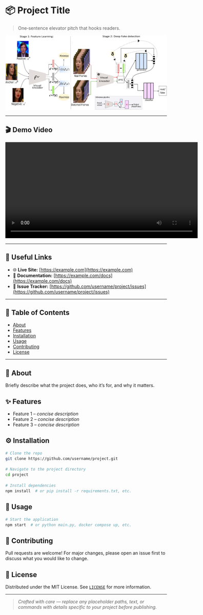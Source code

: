 # 📦 Project Title

> One‑sentence elevator pitch that hooks readers.

<!-- Teaser Image -->

<p align="center">
  <img src="docs/teaser.png" alt="Project teaser figure" width="600"/>
</p>
<!-- Replace `docs/teaser.png` with the path to your image -->

---

## 🎬 Demo Video

<!-- GitHub renders HTML video tags. Alternatively link to YouTube. -->

<p align="center">
  <video src="assets/demo.mp4" controls width="600"></video>
</p>
<!-- Or, if you prefer YouTube: https://youtu.be/XXXXXXXX -->

---

## 🔗 Useful Links

* 🌐 **Live Site:** [https://example.com](https://example.com)
* 📖 **Documentation:** [https://example.com/docs](https://example.com/docs)
* 🐛 **Issue Tracker:** [https://github.com/username/project/issues](https://github.com/username/project/issues)

---

## 📑 Table of Contents

* [About](#about)
* [Features](#features)
* [Installation](#installation)
* [Usage](#usage)
* [Contributing](#contributing)
* [License](#license)

---

## 📝 About

Briefly describe what the project does, who it’s for, and why it matters.

## ✨ Features

* Feature 1 – *concise description*
* Feature 2 – *concise description*
* Feature 3 – *concise description*

## ⚙️ Installation

```bash
# Clone the repo
git clone https://github.com/username/project.git

# Navigate to the project directory
cd project

# Install dependencies
npm install  # or pip install -r requirements.txt, etc.
```

## 🚀 Usage

```bash
# Start the application
npm start  # or python main.py, docker compose up, etc.
```

## 🤝 Contributing

Pull requests are welcome! For major changes, please open an issue first to discuss what you would like to change.

## 📄 License

Distributed under the MIT License. See [`LICENSE`](LICENSE) for more information.

---

> *Crafted with care — replace any placeholder paths, text, or commands with details specific to your project before publishing.*
